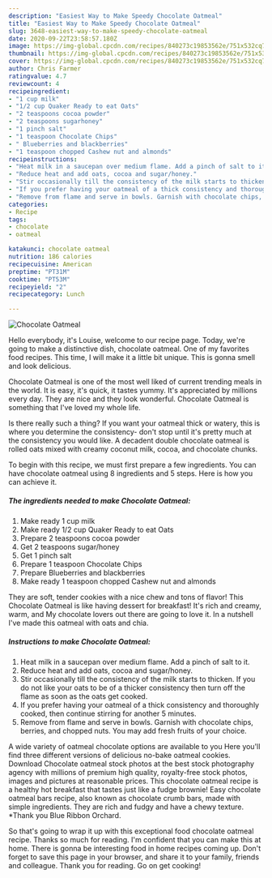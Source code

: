 ```yaml
---
description: "Easiest Way to Make Speedy Chocolate Oatmeal"
title: "Easiest Way to Make Speedy Chocolate Oatmeal"
slug: 3648-easiest-way-to-make-speedy-chocolate-oatmeal
date: 2020-09-22T23:58:57.180Z
image: https://img-global.cpcdn.com/recipes/840273c19853562e/751x532cq70/chocolate-oatmeal-recipe-main-photo.jpg
thumbnail: https://img-global.cpcdn.com/recipes/840273c19853562e/751x532cq70/chocolate-oatmeal-recipe-main-photo.jpg
cover: https://img-global.cpcdn.com/recipes/840273c19853562e/751x532cq70/chocolate-oatmeal-recipe-main-photo.jpg
author: Chris Farmer
ratingvalue: 4.7
reviewcount: 4
recipeingredient:
- "1 cup milk"
- "1/2 cup Quaker Ready to eat Oats"
- "2 teaspoons cocoa powder"
- "2 teaspoons sugarhoney"
- "1 pinch salt"
- "1 teaspoon Chocolate Chips"
- " Blueberries and blackberries"
- "1 teaspoon chopped Cashew nut and almonds"
recipeinstructions:
- "Heat milk in a saucepan over medium flame. Add a pinch of salt to it."
- "Reduce heat and add oats, cocoa and sugar/honey."
- "Stir occasionally till the consistency of the milk starts to thicken. If you do not like your oats to be of a thicker consistency then turn off the flame as soon as the oats get cooked."
- "If you prefer having your oatmeal of a thick consistency and thoroughly cooked, then continue stirring for another 5 minutes."
- "Remove from flame and serve in bowls. Garnish with chocolate chips, berries, and chopped nuts. You may add fresh fruits of your choice."
categories:
- Recipe
tags:
- chocolate
- oatmeal

katakunci: chocolate oatmeal 
nutrition: 186 calories
recipecuisine: American
preptime: "PT31M"
cooktime: "PT53M"
recipeyield: "2"
recipecategory: Lunch

---
```



![Chocolate Oatmeal](https://img-global.cpcdn.com/recipes/840273c19853562e/751x532cq70/chocolate-oatmeal-recipe-main-photo.jpg)

Hello everybody, it's Louise, welcome to our recipe page. Today, we're going to make a distinctive dish, chocolate oatmeal. One of my favorites food recipes. This time, I will make it a little bit unique. This is gonna smell and look delicious.

Chocolate Oatmeal is one of the most well liked of current trending meals in the world. It is easy, it's quick, it tastes yummy. It's appreciated by millions every day. They are nice and they look wonderful. Chocolate Oatmeal is something that I've loved my whole life.

Is there really such a thing? If you want your oatmeal thick or watery, this is where you determine the consistency- don&#39;t stop until it&#39;s pretty much at the consistency you would like. A decadent double chocolate oatmeal is rolled oats mixed with creamy coconut milk, cocoa, and chocolate chunks.


To begin with this recipe, we must first prepare a few ingredients. You can have chocolate oatmeal using 8 ingredients and 5 steps. Here is how you can achieve it.

<!--inarticleads1-->

##### The ingredients needed to make Chocolate Oatmeal:

1. Make ready 1 cup milk
1. Make ready 1/2 cup Quaker Ready to eat Oats
1. Prepare 2 teaspoons cocoa powder
1. Get 2 teaspoons sugar/honey
1. Get 1 pinch salt
1. Prepare 1 teaspoon Chocolate Chips
1. Prepare  Blueberries and blackberries
1. Make ready 1 teaspoon chopped Cashew nut and almonds


They are soft, tender cookies with a nice chew and tons of flavor! This Chocolate Oatmeal is like having dessert for breakfast! It&#39;s rich and creamy, warm, and My chocolate lovers out there are going to love it. In a nutshell I&#39;ve made this oatmeal with oats and chia. 

<!--inarticleads2-->

##### Instructions to make Chocolate Oatmeal:

1. Heat milk in a saucepan over medium flame. Add a pinch of salt to it.
1. Reduce heat and add oats, cocoa and sugar/honey.
1. Stir occasionally till the consistency of the milk starts to thicken. If you do not like your oats to be of a thicker consistency then turn off the flame as soon as the oats get cooked.
1. If you prefer having your oatmeal of a thick consistency and thoroughly cooked, then continue stirring for another 5 minutes.
1. Remove from flame and serve in bowls. Garnish with chocolate chips, berries, and chopped nuts. You may add fresh fruits of your choice.


A wide variety of oatmeal chocolate options are available to you Here you&#39;ll find three different versions of delicious no-bake oatmeal cookies. Download Chocolate oatmeal stock photos at the best stock photography agency with millions of premium high quality, royalty-free stock photos, images and pictures at reasonable prices. This chocolate oatmeal recipe is a healthy hot breakfast that tastes just like a fudge brownie! Easy chocolate oatmeal bars recipe, also known as chocolate crumb bars, made with simple ingredients. They are rich and fudgy and have a chewy texture. *Thank you Blue Ribbon Orchard. 

So that's going to wrap it up with this exceptional food chocolate oatmeal recipe. Thanks so much for reading. I'm confident that you can make this at home. There is gonna be interesting food in home recipes coming up. Don't forget to save this page in your browser, and share it to your family, friends and colleague. Thank you for reading. Go on get cooking!

